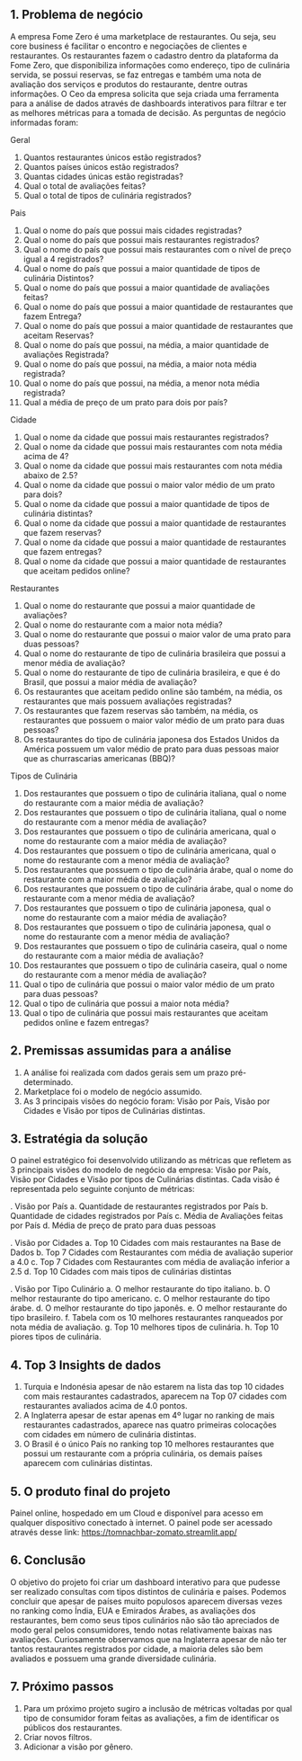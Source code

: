 ## 1. Problema de negócio

A empresa Fome Zero é uma marketplace de restaurantes. Ou seja, seu core business é facilitar o encontro e negociações de clientes e restaurantes. Os restaurantes fazem o cadastro dentro da plataforma da Fome Zero, que disponibiliza informações como endereço, tipo de culinária servida, se possui reservas, se faz entregas e também uma nota de avaliação dos serviços e produtos do restaurante, dentre outras informações.
O Ceo da empresa solicita que seja criada uma ferramenta para a análise de dados através de dashboards interativos para filtrar e ter as melhores métricas para a tomada de decisão. As perguntas de negócio informadas foram:

Geral
1. Quantos restaurantes únicos estão registrados?
2. Quantos países únicos estão registrados?
3. Quantas cidades únicas estão registradas?
4. Qual o total de avaliações feitas?
5. Qual o total de tipos de culinária registrados?

Pais
1. Qual o nome do país que possui mais cidades registradas?
2. Qual o nome do país que possui mais restaurantes registrados?
3. Qual o nome do país que possui mais restaurantes com o nível de preço igual a 4
registrados?
4. Qual o nome do país que possui a maior quantidade de tipos de culinária
Distintos?
5. Qual o nome do país que possui a maior quantidade de avaliações feitas?
6. Qual o nome do país que possui a maior quantidade de restaurantes que fazem
Entrega?
7. Qual o nome do país que possui a maior quantidade de restaurantes que aceitam
Reservas?
8. Qual o nome do país que possui, na média, a maior quantidade de avaliações
Registrada?
9. Qual o nome do país que possui, na média, a maior nota média registrada?
10. Qual o nome do país que possui, na média, a menor nota média registrada?
11. Qual a média de preço de um prato para dois por país?


Cidade
1. Qual o nome da cidade que possui mais restaurantes registrados?
2. Qual o nome da cidade que possui mais restaurantes com nota média acima de
4?
3. Qual o nome da cidade que possui mais restaurantes com nota média abaixo de
2.5?
4. Qual o nome da cidade que possui o maior valor médio de um prato para dois?
5. Qual o nome da cidade que possui a maior quantidade de tipos de culinária
distintas?
6. Qual o nome da cidade que possui a maior quantidade de restaurantes que fazem
reservas?
7. Qual o nome da cidade que possui a maior quantidade de restaurantes que fazem
entregas?
8. Qual o nome da cidade que possui a maior quantidade de restaurantes que
aceitam pedidos online?

Restaurantes
1. Qual o nome do restaurante que possui a maior quantidade de avaliações?
2. Qual o nome do restaurante com a maior nota média?
3. Qual o nome do restaurante que possui o maior valor de uma prato para duas pessoas?
4. Qual o nome do restaurante de tipo de culinária brasileira que possui a menor média de avaliação?
5. Qual o nome do restaurante de tipo de culinária brasileira, e que é do Brasil, que possui a maior média de avaliação?
6. Os restaurantes que aceitam pedido online são também, na média, os
restaurantes que mais possuem avaliações registradas?
7. Os restaurantes que fazem reservas são também, na média, os restaurantes que possuem o maior valor médio de um prato para duas pessoas?
8. Os restaurantes do tipo de culinária japonesa dos Estados Unidos da América possuem um valor médio de prato para duas pessoas maior que as churrascarias americanas (BBQ)?


Tipos de Culinária
1. Dos restaurantes que possuem o tipo de culinária italiana, qual o nome do restaurante com a maior média de avaliação?
2. Dos restaurantes que possuem o tipo de culinária italiana, qual o nome do restaurante com a menor média de avaliação?
3. Dos restaurantes que possuem o tipo de culinária americana, qual o nome do restaurante com a maior média de avaliação?
4. Dos restaurantes que possuem o tipo de culinária americana, qual o nome do restaurante com a menor média de avaliação?
5. Dos restaurantes que possuem o tipo de culinária árabe, qual o nome do restaurante com a maior média de avaliação?
6. Dos restaurantes que possuem o tipo de culinária árabe, qual o nome do restaurante com a menor média de avaliação?
7. Dos restaurantes que possuem o tipo de culinária japonesa, qual o nome do restaurante com a maior média de avaliação?
8. Dos restaurantes que possuem o tipo de culinária japonesa, qual o nome do restaurante com a menor média de avaliação?
9. Dos restaurantes que possuem o tipo de culinária caseira, qual o nome do restaurante com a maior média de avaliação?
10. Dos restaurantes que possuem o tipo de culinária caseira, qual o nome do restaurante com a menor média de avaliação?
11. Qual o tipo de culinária que possui o maior valor médio de um prato para duas pessoas?
12. Qual o tipo de culinária que possui a maior nota média?
13. Qual o tipo de culinária que possui mais restaurantes que aceitam pedidos online e fazem entregas?

## 2. Premissas assumidas para a análise
1. A análise foi realizada com dados gerais sem um prazo pré-determinado.
2. Marketplace foi o modelo de negócio assumido.
3. As 3 principais visões do negócio foram: Visão por País, Visão por Cidades e Visão por tipos de Culinárias distintas.


## 3. Estratégia da solução
O painel estratégico foi desenvolvido utilizando as métricas que refletem as 3 principais visões do modelo de negócio da empresa:
Visão por País, Visão por Cidades e Visão por tipos de Culinárias distintas. Cada visão é representada pelo seguinte conjunto de métricas:

. Visão por País
a. Quantidade de restaurantes registrados por País
b. Quantidade de cidades registrados por País
c. Média de Avaliações feitas por País
d. Média de preço de prato para duas pessoas

. Visão por Cidades
a. Top 10 Cidades com mais restaurantes na Base de Dados
b. Top 7 Cidades com Restaurantes com média de avaliação superior a 4.0
c. Top 7 Cidades com Restaurantes com média de avaliação inferior a 2.5
d. Top 10 Cidades com mais tipos de culinárias distintas

. Visão por Tipo Culinário
a. O melhor restaurante do tipo italiano.
b. O melhor restaurante do tipo americano.
c. O melhor restaurante do tipo árabe.
d. O melhor restaurante do tipo japonês.
e. O melhor restaurante do tipo brasileiro.
f. Tabela com os 10 melhores restaurantes ranqueados por nota média de avaliação.
g. Top 10 melhores tipos de culinária.
h. Top 10 piores tipos de culinária.

## 4. Top 3 Insights de dados
1. Turquia e Indonésia apesar de não estarem na lista das top 10 cidades com mais restaurantes cadastrados, aparecem na Top 07 cidades com restaurantes avaliados acima de 4.0 pontos.
2. A Inglaterra apesar de estar apenas em 4º lugar no ranking de mais restaurantes cadastrados, aparece nas quatro primeiras colocações com cidades em número de culinária distintas.
3. O Brasil é o único País no ranking top 10 melhores restaurantes que possui um restaurante com a própria culinária, os demais países aparecem com culinárias distintas.

## 5. O produto final do projeto
Painel online, hospedado em um Cloud e disponível para acesso em qualquer dispositivo conectado à internet.
O painel pode ser acessado através desse link: https://tomnachbar-zomato.streamlit.app/

## 6. Conclusão
O objetivo do projeto foi criar um dashboard interativo para que pudesse ser realizado consultas com tipos distintos de culinária e países.
Podemos concluir que apesar de países muito populosos aparecem diversas vezes no ranking como Índia, EUA e Emirados Árabes, as avaliações dos restaurantes, bem como seus tipos culinários não são tão apreciados de modo geral pelos consumidores, tendo notas relativamente baixas nas avaliações. Curiosamente observamos que na Inglaterra apesar de não ter tantos restaurantes registrados por cidade, a maioria deles são bem avaliados e possuem uma grande diversidade culinária.

## 7. Próximo passos

1. Para um próximo projeto sugiro a inclusão de métricas voltadas por qual tipo de consumidor foram feitas as avaliações, a fim de identificar os públicos dos restaurantes.
2. Criar novos filtros.
3. Adicionar a visão por gênero.


